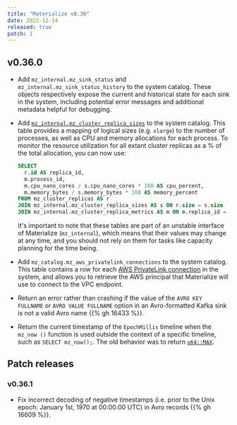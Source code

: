 ```yaml
---
title: "Materialize v0.36"
date: 2022-12-14
released: true
patch: 1
---
```


## v0.36.0

* Add `mz_internal.mz_sink_status` and `mz_internal.mz_sink_status_history`
  to the system catalog. These objects respectively expose the current and
  historical state for each sink in the system, including potential error
  messages and additional metadata helpful for debugging.

* Add [`mz_internal.mz_cluster_replica_sizes`](/sql/system-catalog/mz_internal/#mz_cluster_replica_sizes)
  to the system catalog. This table provides a mapping of logical sizes
  (e.g. `xlarge`) to the number of processes, as well as CPU and memory
  allocations for each process. To monitor the resource utilization for
  all extant cluster replicas as a % of the total allocation, you can now
  use:

  ```sql
  SELECT
    r.id AS replica_id,
    m.process_id,
    m.cpu_nano_cores / s.cpu_nano_cores * 100 AS cpu_percent,
    m.memory_bytes / s.memory_bytes * 100 AS memory_percent
  FROM mz_cluster_replicas AS r
  JOIN mz_internal.mz_cluster_replica_sizes AS s ON r.size = s.size
  JOIN mz_internal.mz_cluster_replica_metrics AS m ON m.replica_id = r.id;
  ```

  It's important to note that these tables are part of an unstable interface of
  Materialize (`mz_internal`), which means that their values may change at any
  time, and you should not rely on them for tasks like capacity planning for the
  time being.

* Add `mz_catalog.mz_aws_privatelink_connections` to the system catalog. This
  table contains a row for each [AWS PrivateLink connection](/sql/create-connection/#aws-privatelink)
  in the system, and allows you to retrieve the AWS principal that
  Materialize will use to connect to the VPC endpoint.

* Return an error rather than crashing if the value of the `AVRO KEY FULLNAME`
  or `AVRO VALUE FULLNAME` option in an Avro-formatted Kafka sink is not a
  valid Avro name {{% gh 16433 %}}.

* Return the current timestamp of the `EpochMillis` timeline when the `mz_now
  ()` function is used outside the context of a specific timeline, such as
  `SELECT mz_now();`. The old behavior was to return [`u64::MAX`](https://doc.rust-lang.org/std/primitive.u64.html#associatedconstant.MAX).

## Patch releases

### v0.36.1

* Fix incorrect decoding of negative timestamps (i.e. prior to the Unix epoch:
  January 1st, 1970 at 00:00:00 UTC) in Avro records {{% gh 16609 %}}.
